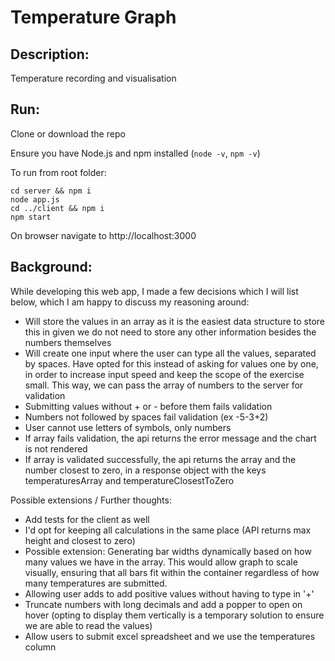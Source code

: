 # **Temperature Graph**

## Description:

Temperature recording and visualisation

## Run:

Clone or download the repo

Ensure you have Node.js and npm installed (`node -v`, `npm -v`)

To run from root folder:

```
cd server && npm i
node app.js
cd ../client && npm i
npm start
```

On browser navigate to http://localhost:3000

## Background:

While developing this web app, I made a few decisions which I will list below, which I am happy to discuss my reasoning around:

- Will store the values in an array as it is the easiest data structure to store this in given we do not need to store any other information besides the numbers themselves
- Will create one input where the user can type all the values, separated by spaces. Have opted for this instead of asking for values one by one, in order to increase input speed and keep the scope of the exercise small. This way, we can pass the array of numbers to the server for validation
- Submitting values without + or - before them fails validation
- Numbers not followed by spaces fail validation (ex -5-3+2)
- User cannot use letters of symbols, only numbers
- If array fails validation, the api returns the error message and the chart is not rendered
- If array is validated successfully, the api returns the array and the number closest to zero, in a response object with the keys temperaturesArray and temperatureClosestToZero

Possible extensions / Further thoughts:

- Add tests for the client as well
- I'd opt for keeping all calculations in the same place (API returns max height and closest to zero)
- Possible extension: Generating bar widths dynamically based on how many values we have in the array. This would allow graph to scale visually, ensuring that all bars fit within the container regardless of how many temperatures are submitted.
- Allowing user adds to add positive values without having to type in '+'
- Truncate numbers with long decimals and add a popper to open on hover (opting to display them vertically is a temporary solution to ensure we are able to read the values)
- Allow users to submit excel spreadsheet and we use the temperatures column
